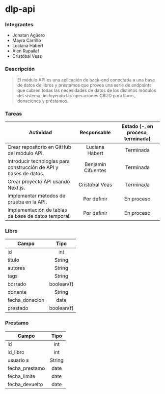 # dlp-api

### Integrantes
- Jonatan Agüero
- Mayra Carrillo
- Luciana Habert
- Alen Rupailaf
- Cristóbal Veas

### Descripción
> El módulo API es una aplicación de back-end conectada a una base de datos de libros y préstamos que provee una serie de endpoints que cubren todas las necesidades de datos de los distintos módulos del sistema, incluyendo las operaciones CRUD para libros, donaciones y préstamos.

### Tareas

| Actividad                                                         | Responsable           | Estado (-, en proceso, terminada) |
| ----------------------------------------------------------------- |:---------------------:|:---------------------------------:|
| Crear repositorio en GitHub del módulo API.                       | Luciana Habert        | Terminada                         |
| Introducir tecnologías para construcción de API y bases de datos. | Benjamín Cifuentes    | Terminada                         |
| Crear proyecto API usando Next.js.                                | Cristóbal Veas        | Terminada                         |
| Implementar métodos de prueba en la API.                          | Por definir           | En proceso                        |
| Implementación de tablas de base de datos temporal.               | Por definir           | En proceso                        |

### Libro


| Campo                             | Tipo           |
----------------------------------- |:---------------------:|
| id                      | int      |
|titulo                   | String   |
| autores                 | String       |
| tags                      | String        |
| borrado                   | boolean(f)    |
| donante                 | String        |
| fecha_donacion               | date         |
| prestado                   | boolean(f)    |


### Prestamo



| Campo                             | Tipo           |
----------------------------------- |:---------------------:|
| id                      | int      |
| id_libro                   | int   |
| usuario                   s  | String       |
| fecha_prestamo                 | date    |
| fecha_limite                   | date   |
| fecha_devuelto                 | date    |







